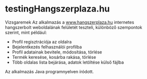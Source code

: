 # testingHangszerplaza.hu
Vizsgaremek
Az alkalmazás a www.hangszerplaza.hu internetes hangszerbolt weboldalának felületét teszteli, különböző szempontok szerint, mint például:

- Profil regisztrációja az oldalra
- Bejelentkezés felhasználói profilba
- Profil adatainak bevitele, módosítása, törlése
- Termék keresése, kosárba rakása, törlése
- Több oldalas lista bejárása, adatok letöltése külső fájlba

Az alkalmazás  Java programnyelven íródott.
